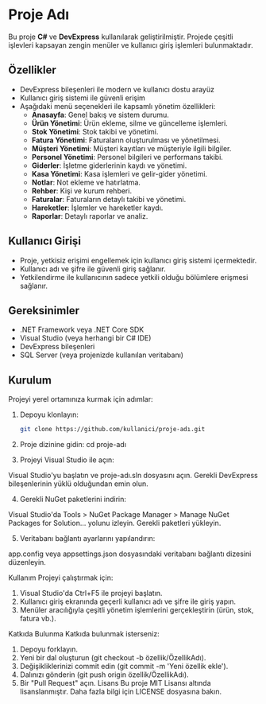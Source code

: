 # Proje Adı

Bu proje **C#** ve **DevExpress** kullanılarak geliştirilmiştir. Projede çeşitli işlevleri kapsayan zengin menüler ve kullanıcı giriş işlemleri bulunmaktadır.

## Özellikler

- DevExpress bileşenleri ile modern ve kullanıcı dostu arayüz
- Kullanıcı giriş sistemi ile güvenli erişim
- Aşağıdaki menü seçenekleri ile kapsamlı yönetim özellikleri:
  - **Anasayfa**: Genel bakış ve sistem durumu.
  - **Ürün Yönetimi**: Ürün ekleme, silme ve güncelleme işlemleri.
  - **Stok Yönetimi**: Stok takibi ve yönetimi.
  - **Fatura Yönetimi**: Faturaların oluşturulması ve yönetilmesi.
  - **Müşteri Yönetimi**: Müşteri kayıtları ve müşteriyle ilgili bilgiler.
  - **Personel Yönetimi**: Personel bilgileri ve performans takibi.
  - **Giderler**: İşletme giderlerinin kaydı ve yönetimi.
  - **Kasa Yönetimi**: Kasa işlemleri ve gelir-gider yönetimi.
  - **Notlar**: Not ekleme ve hatırlatma.
  - **Rehber**: Kişi ve kurum rehberi.
  - **Faturalar**: Faturaların detaylı takibi ve yönetimi.
  - **Hareketler**: İşlemler ve hareketler kaydı.
  - **Raporlar**: Detaylı raporlar ve analiz.

## Kullanıcı Girişi

- Proje, yetkisiz erişimi engellemek için kullanıcı giriş sistemi içermektedir.
- Kullanıcı adı ve şifre ile güvenli giriş sağlanır.
- Yetkilendirme ile kullanıcının sadece yetkili olduğu bölümlere erişmesi sağlanır.

## Gereksinimler

- .NET Framework veya .NET Core SDK
- Visual Studio (veya herhangi bir C# IDE)
- DevExpress bileşenleri
- SQL Server (veya projenizde kullanılan veritabanı)

## Kurulum

Projeyi yerel ortamınıza kurmak için adımlar:

1. Depoyu klonlayın:
   ```bash
   git clone https://github.com/kullanici/proje-adı.git

2. Proje dizinine gidin: cd proje-adı

3. Projeyi Visual Studio ile açın:

Visual Studio'yu başlatın ve proje-adı.sln dosyasını açın.
Gerekli DevExpress bileşenlerinin yüklü olduğundan emin olun.

4. Gerekli NuGet paketlerini indirin:

Visual Studio'da Tools > NuGet Package Manager > Manage NuGet Packages for Solution... yolunu izleyin.
Gerekli paketleri yükleyin.

5. Veritabanı bağlantı ayarlarını yapılandırın:

app.config veya appsettings.json dosyasındaki veritabanı bağlantı dizesini düzenleyin.

Kullanım
Projeyi çalıştırmak için:

1. Visual Studio'da Ctrl+F5 ile projeyi başlatın.
2. Kullanıcı giriş ekranında geçerli kullanıcı adı ve şifre ile giriş yapın.
3. Menüler aracılığıyla çeşitli yönetim işlemlerini gerçekleştirin (ürün, stok, fatura vb.).

Katkıda Bulunma
Katkıda bulunmak isterseniz:

1. Depoyu forklayın.
2. Yeni bir dal oluşturun (git checkout -b özellik/ÖzellikAdı).
3. Değişikliklerinizi commit edin (git commit -m 'Yeni özellik ekle').
4. Dalınızı gönderin (git push origin özellik/ÖzellikAdı).
5. Bir "Pull Request" açın.
Lisans
Bu proje MIT Lisansı altında lisanslanmıştır. Daha fazla bilgi için LICENSE dosyasına bakın.